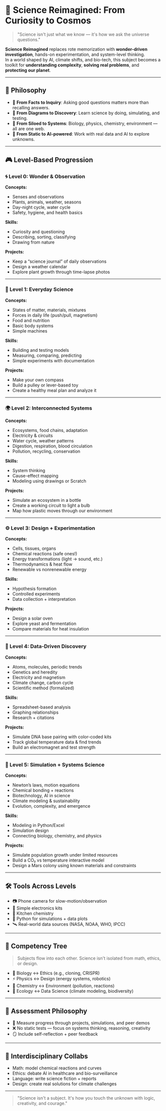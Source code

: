 # 🔬 Science Reimagined: From Curiosity to Cosmos

> "Science isn't just what we know — it's how we ask the universe questions."

**Science Reimagined** replaces rote memorization with **wonder-driven investigation**, hands-on experimentation, and system-level thinking.  
In a world shaped by AI, climate shifts, and bio-tech, this subject becomes a toolkit for **understanding complexity**, **solving real problems**, and **protecting our planet**.

---

## 🌟 Philosophy

- 🧪 **From Facts to Inquiry**: Asking good questions matters more than recalling answers.
- 🧬 **From Diagrams to Discovery**: Learn science by doing, simulating, and testing.
- 🧠 **From Siloed to Systems**: Biology, physics, chemistry, environment — all are one web.
- 🤖 **From Static to AI-powered**: Work with real data and AI to explore unknowns.

---

## 🎮 Level-Based Progression

### 🌀 Level 0: Wonder & Observation

**Concepts:**  
- Senses and observations  
- Plants, animals, weather, seasons  
- Day-night cycle, water cycle  
- Safety, hygiene, and health basics  

**Skills:**  
- Curiosity and questioning  
- Describing, sorting, classifying  
- Drawing from nature  

**Projects:**  
- Keep a “science journal” of daily observations  
- Design a weather calendar  
- Explore plant growth through time-lapse photos

---

### 🔬 Level 1: Everyday Science

**Concepts:**  
- States of matter, materials, mixtures  
- Forces in daily life (push/pull, magnetism)  
- Food and nutrition  
- Basic body systems  
- Simple machines  

**Skills:**  
- Building and testing models  
- Measuring, comparing, predicting  
- Simple experiments with documentation  

**Projects:**  
- Make your own compass  
- Build a pulley or lever-based toy  
- Create a healthy meal plan and analyze it

---

### 🌍 Level 2: Interconnected Systems

**Concepts:**  
- Ecosystems, food chains, adaptation  
- Electricity & circuits  
- Water cycle, weather patterns  
- Digestion, respiration, blood circulation  
- Pollution, recycling, conservation  

**Skills:**  
- System thinking  
- Cause-effect mapping  
- Modeling using drawings or Scratch  

**Projects:**  
- Simulate an ecosystem in a bottle  
- Create a working circuit to light a bulb  
- Map how plastic moves through our environment

---

### ⚙️ Level 3: Design + Experimentation

**Concepts:**  
- Cells, tissues, organs  
- Chemical reactions (safe ones!)  
- Energy transformations (light → sound, etc.)  
- Thermodynamics & heat flow  
- Renewable vs nonrenewable energy  

**Skills:**  
- Hypothesis formation  
- Controlled experiments  
- Data collection + interpretation  

**Projects:**  
- Design a solar oven  
- Explore yeast and fermentation  
- Compare materials for heat insulation

---

### 🧪 Level 4: Data-Driven Discovery

**Concepts:**  
- Atoms, molecules, periodic trends  
- Genetics and heredity  
- Electricity and magnetism  
- Climate change, carbon cycle  
- Scientific method (formalized)  

**Skills:**  
- Spreadsheet-based analysis  
- Graphing relationships  
- Research + citations  

**Projects:**  
- Simulate DNA base pairing with color-coded kits  
- Track global temperature data & find trends  
- Build an electromagnet and test strength

---

### 🚀 Level 5: Simulation + Systems Science

**Concepts:**  
- Newton’s laws, motion equations  
- Chemical bonding + reactions  
- Biotechnology, AI in science  
- Climate modeling & sustainability  
- Evolution, complexity, and emergence  

**Skills:**  
- Modeling in Python/Excel  
- Simulation design  
- Connecting biology, chemistry, and physics  

**Projects:**  
- Simulate population growth under limited resources  
- Build a CO₂ vs temperature interactive model  
- Design a Mars colony using known materials and constraints

---

## 🛠 Tools Across Levels

- 📷 Phone camera for slow-motion/observation  
- 🔋 Simple electronics kits  
- 🧪 Kitchen chemistry  
- 🐍 Python for simulations + data plots  
- 🛰 Real-world data sources (NASA, NOAA, WHO, IPCC)

---

## 🧠 Competency Tree

> Subjects flow into each other. Science isn't isolated from math, ethics, or design.

- 🧬 Biology ↔ Ethics (e.g., cloning, CRISPR)  
- ⚡ Physics ↔ Design (energy systems, robotics)  
- 🧪 Chemistry ↔ Environment (pollution, reactions)  
- 🌱 Ecology ↔ Data Science (climate modeling, biodiversity)

---

## 🌱 Assessment Philosophy

- 🎯 Measure progress through projects, simulations, and peer demos  
- ❌ No static tests — focus on systems thinking, reasoning, creativity  
- 🪞 Include self-reflection + peer feedback

---

## 🤝 Interdisciplinary Collabs

- Math: model chemical reactions and curves  
- Ethics: debate AI in healthcare and bio-surveillance  
- Language: write science fiction + reports  
- Design: create real solutions for climate challenges  

---

> "Science isn't a subject. It's how you touch the unknown with logic, creativity, and courage."
